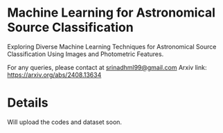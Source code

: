 # Machine Learning for Astronomical Source Classification
Exploring Diverse Machine Learning Techniques for Astronomical Source Classification Using Images and Photometric Features.

For any queries, please contact at srinadhml99@gmail.com
Arxiv link: https://arxiv.org/abs/2408.13634
# Details
Will upload the codes and dataset soon.
